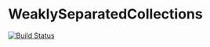 # WeaklySeparatedCollections

[![Build Status](https://github.com/MichaelSchloesser/WeaklySeparatedCollections.jl/actions/workflows/CI.yml/badge.svg?branch=master)](https://github.com/MichaelSchloesser/WeaklySeparatedCollections.jl/actions/workflows/CI.yml?query=branch%3Amaster)
